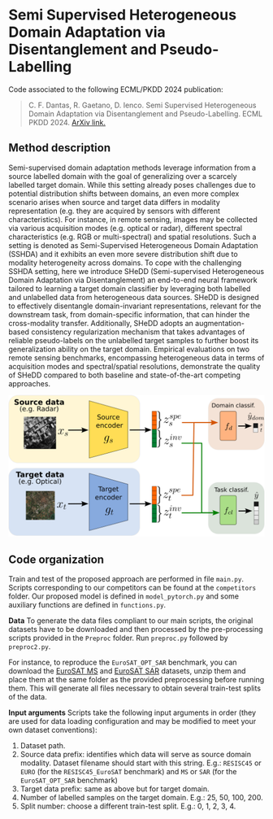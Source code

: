 # Semi Supervised Heterogeneous Domain Adaptation via Disentanglement and Pseudo-Labelling

Code associated to the following ECML/PKDD 2024 publication:

> C. F. Dantas, R. Gaetano, D. Ienco. Semi Supervised Heterogeneous Domain Adaptation via Disentanglement and Pseudo-Labelling. ECML PKDD 2024. [ArXiv link.](https://arxiv.org/abs/2406.14087)


## Method description 
Semi-supervised domain adaptation methods leverage information from a source labelled domain with the goal of generalizing over a scarcely labelled target domain. While this setting already poses challenges due to potential distribution shifts between domains, an even more complex scenario arises when source and target data differs in modality representation (e.g. they are acquired by sensors with different characteristics). For instance, in remote sensing, images may be collected via various acquisition modes (e.g. optical or radar), different spectral characteristics (e.g. RGB or multi-spectral) and spatial resolutions. Such a setting is denoted as Semi-Supervised Heterogeneous Domain Adaptation (SSHDA) and it exhibits an even more severe distribution shift due to modality heterogeneity across domains. 
To cope with the challenging SSHDA setting, here we introduce SHeDD (Semi-supervised Heterogeneous Domain Adaptation via Disentanglement) an end-to-end neural framework tailored to learning a target domain classifier by leveraging both labelled and unlabelled data from heterogeneous data sources. SHeDD is designed to effectively disentangle domain-invariant representations, relevant for the downstream task, from domain-specific information, that can hinder the cross-modality transfer. Additionally, SHeDD adopts an augmentation-based consistency regularization mechanism that takes advantages of reliable pseudo-labels on the unlabelled target samples to further boost its generalization ability on the target domain. Empirical evaluations on two remote sensing benchmarks, encompassing heterogeneous data in terms of acquisition modes and spectral/spatial resolutions, demonstrate the quality of SHeDD compared to both baseline and state-of-the-art competing approaches.

![SHeDD architecture](Arch.png)

## Code organization

Train and test of the proposed approach are performed in file `main.py`. Scripts corresponding to our competitors can be found at the `competitors` folder.
Our proposed model is defined in `model_pytorch.py` and some auxiliary functions are defined in `functions.py`.

**Data**
To generate the data files compliant to our main scripts, the original datasets have to be downloaded and then processed by the pre-processing scripts provided in the `Preproc` folder.
Run `preproc.py` followed by `preproc2.py`.

For instance, to reproduce the `EuroSAT_OPT_SAR` benchmark, you can download the [EuroSAT MS](https://madm.dfki.de/files/sentinel/EuroSATallBands.zip) and [EuroSAT SAR](https://huggingface.co/datasets/wangyi111/EuroSAT-SAR/resolve/main/EuroSAT-SAR.zip) datasets, unzip them and place them at the same folder as the provided preprocessing before running them. This will generate all files necessary to obtain several train-test splits of the data.

**Input arguments** 
Scripts take the following input arguments in order (they are used for data loading configuration and may be modified to meet your own dataset conventions):
1) Dataset path.
2) Source data prefix: identifies which data will serve as source domain modality. Dataset filename should start with this string. E.g.: `RESISC45` or `EURO` (for the `RESISC45_EuroSAT` benchmark) and `MS` or `SAR` (for the `EuroSAT_OPT_SAR` benchmark)
3) Target data prefix: same as above but for target domain.
4) Number of labelled samples on the target domain. E.g.: 25, 50, 100, 200.
5) Split number: choose a different train-test split. E.g.: 0, 1, 2, 3, 4.

